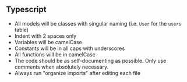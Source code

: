 ## Typescript

- All models will be classes with singular naming (i.e. `User` for the `users` table)
- Indent with 2 spaces only
- Variables will be camelCase
- Constants will be in all caps with underscores
- All functions will be in camelCase
- The code should be as self-documenting as possible. Only use comments when absolutely necessary.
- Always run "organize imports" after editing each file